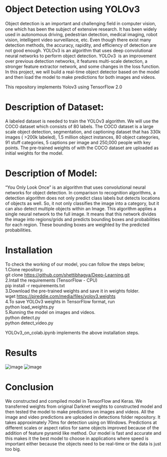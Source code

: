 # Object Detection using YOLOv3
Object detection is an important and challenging ﬁeld in computer vision, one which has been the subject of extensive research. It has been widely used in autonomous driving, pedestrian detection, medical imaging, robot vision, intelligent video surveillance, etc. Even though there exist many detection methods, the accuracy, rapidity, and efficiency of detection are not good enough. YOLOv3 is an algorithm that uses deep convolutional neural networks to perform object detection. YOLOv3  is an improvement over previous  detection networks, it features multi-scale detection, a stronger feature extractor network, and some changes in the loss function. In this project, we will build a real-time object detector based on the  model and then load the model to make predictions for both images and videos. 

This repository implements Yolov3 using TensorFlow 2.0

# Description of Dataset:
A labeled dataset is needed to train the YOLOv3 algorithm. We will use the COCO dataset which consists of 80 labels. The COCO dataset is a large scale object detection, segmentation, and captioning dataset that has 330k images ( >200k labeled), 1.5 million object instances,  80 object categories, 91 stuff categories, 5 captions per image and 250,000 people with key points. The pre-trained weights of  with the COCO dataset are uploaded as initial weights for the model.

#  Description of Model:
“You Only Look Once” is an algorithm that uses convolutional neural networks for object detection. In comparison to recognition algorithms, a detection algorithm does not only predict class labels but detects locations of objects as well. So, it not only classifies the image into a category, but it can also detect multiple objects within an Image. This algorithm applies a single neural network to the full image. It means that this network divides the image into regions/grids and predicts bounding boxes and probabilities for each region. These bounding boxes are weighted by the predicted probabilities.

# Installation
To check the working of our model, you can follow the steps below;<br/>
1.Clone repository. <br/>
  git clone https://github.com/shettibhagya/Deep-Learning.git<br/>
2.Intall the requirements (TensorFlow - CPU)<br/>
  pip install -r requirements.txt<br/>
3.Download the pre-trained weights and save it in weights folder.<br/>
  wget https://pjreddie.com/media/files/yolov3.weights <br/>
4.To save YOLOv3 weights in TensorFlow format, run<br/>
  python load_weights.py<br/>
5.Running the model on images and videos.<br/>
  python detect.py <br/>
  python detect_video.py<br/>
  
YOLOv3_on_colab.ipynb implements the above installation steps.

# Results
![image](https://user-images.githubusercontent.com/75746037/118541741-10957980-b720-11eb-9f5e-811de6d552dd.png)
![image](https://user-images.githubusercontent.com/75746037/118541777-1a1ee180-b720-11eb-89d8-31eb2dcf1541.png)

# Conclusion
We constructed and compiled  model in TensorFlow and Keras. We transferred weights from original Darknet weights to constructed model and then tested the model to make predictions on images and videos. All the image and video predictions are uploaded in detections folder repository. It takes approximately 70ms for detection using  on Windows. Predictions at different scales or aspect ratios for same objects improved because of the addition of feature pyramid like method. Our model is fast and accurate and this makes it the best model to choose in applications where speed is important either because the objects need to be real-time or the data is just too big.

